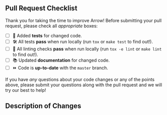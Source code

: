 ## Pull Request Checklist

Thank you for taking the time to improve Arrow! Before submitting your pull request, please check all *appropriate* boxes:

<!-- Check boxes by placing an x in the brackets like this: [x] -->
- [ ] 🧪  Added **tests** for changed code.
- [ ] 🛠️  All tests **pass** when run locally (run `tox` or `make test` to find out!).
- [ ] 🧹  All linting checks **pass** when run locally (run `tox -e lint` or `make lint` to find out!).
- [ ] 📚  Updated **documentation** for changed code.
- [ ] ⏩  Code is **up-to-date** with the `master` branch.

If you have *any* questions about your code changes or any of the points above, please submit your questions along with the pull request and we will try our best to help!

## Description of Changes

<!--
Replace this commented text block with a description of your code changes.

If your PR has an associated issue, insert the issue number (e.g. #703) or directly link to the GitHub issue (e.g. https://github.com/arrow-py/arrow/issues/703).

For example, writing "Closes: #703" will automatically close issue #703 when this PR is merged.
-->

